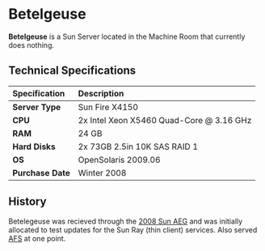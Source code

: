# Betelgeuse

**Betelgeuse** is a Sun Server located in the Machine Room that currently does nothing.

## Technical Specifications

| Specification | Description |
| :--- | :--- |
| **Server Type** | Sun Fire X4150 |
| **CPU** | 2x Intel Xeon X5460 Quad-Core @ 3.16 GHz |
| **RAM** | 24 GB |
| **Hard Disks** | 2x 73GB 2.5in 10K SAS RAID 1 |
| **OS** | OpenSolaris 2009.06 |
| **Purchase Date** | Winter 2008 |

## History

Betelegeuse was recieved through the [2008 Sun AEG](../history/2008-sun-aeg.md) and was initially allocated to test updates for the Sun Ray \(thin client\) services. Also served [AFS](../../technologies/storage/afs/) at one point.

